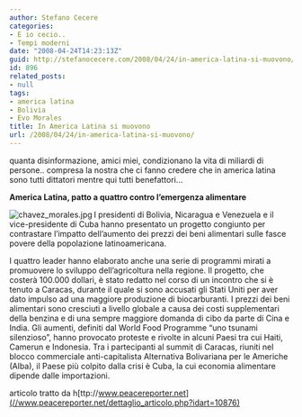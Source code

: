 ```yaml
---
author: Stefano Cecere
categories:
- E io cecio..
- Tempi moderni
date: "2008-04-24T14:23:13Z"
guid: http://stefanocecere.com/2008/04/24/in-america-latina-si-muovono/
id: 896
related_posts:
- null
tags:
- america latina
- Bolivia
- Evo Morales
title: In America Latina si muovono
url: /2008/04/24/in-america-latina-si-muovono/
---
```


quanta disinformazione, amici miei, condizionano la vita di miliardi di persone.. compresa la nostra che ci fanno credere che in america latina sono tutti dittatori mentre qui tutti benefattori&#8230;

**America Latina, patto a quattro contro l&#8217;emergenza alimentare**

<img src='http://stefanocecere.com/wp-content/uploads/sites/3/2008/04/chavez_morales.jpg' alt='chavez_morales.jpg' align="left" />I presidenti di Bolivia, Nicaragua e Venezuela e il vice-presidente di Cuba hanno presentato un progetto congiunto per contrastare l&#8217;impatto dell&#8217;aumento dei prezzi dei beni alimentari sulle fasce povere della popolazione latinoamericana.

I quattro leader hanno elaborato anche una serie di programmi mirati a promuovere lo sviluppo dell&#8217;agricoltura nella regione. Il progetto, che costerà 100.000 dollari, è stato redatto nel corso di un incontro che si è tenuto a Caracas, durante il quale si sono accusati gli Stati Uniti per aver dato impulso ad una maggiore produzione di biocarburanti. I prezzi dei beni alimentari sono cresciuti a livello globale a causa dei costi supplementari della benzina e di una sempre maggiore domanda di cibo da parte di Cina e India. Gli aumenti, definiti dal World Food Programme &#8220;uno tsunami silenzioso&#8221;, hanno provocato proteste e rivolte in alcuni Paesi tra cui Haiti, Camerun e Indonesia. Tra i partecipanti al summit di Caracas, riuniti nel blocco commerciale anti-capitalista Alternativa Bolivariana per le Americhe (Alba), il Paese più colpito dalla crisi è Cuba, la cui economia alimentare dipende dalle importazioni.

articolo tratto da h[ttp://www.peacereporter.net](//www.peacereporter.net/dettaglio_articolo.php?idart=10876)
